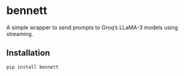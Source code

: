 # bennett

A simple wrapper to send prompts to Groq’s LLaMA-3 models using streaming.

## Installation

```bash
pip install bennett
